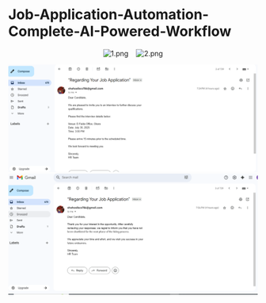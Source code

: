 # Job-Application-Automation-Complete-AI-Powered-Workflow
<p align="center">
  <img src="https://raw.githubusercontent.com/shahzaibcs/job-automation-project/main/assets/images/workflow.png" alt="1.png" width="45%" />
  &nbsp;&nbsp;
  <img src="https://raw.githubusercontent.com/shahzaibcs/job-automation-project/main/assets/images/purpose.png" alt="2.png" width="45%" />
</p>

![Alt Text](21.PNG)
![Alt Text](22.PNG)
